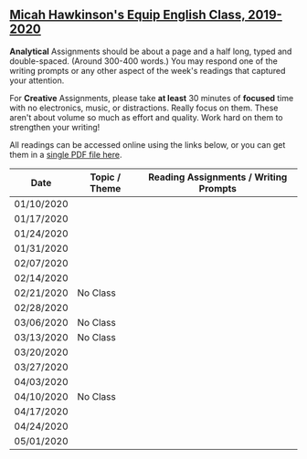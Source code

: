 [Micah Hawkinson's Equip English Class, 2019-2020](readme.md)
---

**Analytical** Assignments should be about a page and a half long, typed and double-spaced. (Around 300-400 words.) You may respond one of the writing prompts or any other aspect of the week's readings that captured your attention.

For **Creative** Assignments, please take **at least** 30 minutes of **focused** time with no electronics, music, or distractions. Really focus on them. These aren't about volume so much as effort and quality. Work hard on them to strengthen your writing!

All readings can be accessed online using the links below, or you can get them in a [single PDF file here](equip_spring_2020.pdf).

| Date | Topic / Theme | Reading Assignments / Writing Prompts |
| ---  | ---   | ---                                   |
| 01/10/2020 |  |  |
| 01/17/2020 |  |  |
| 01/24/2020 |  |  |
| 01/31/2020 |  |  |
| 02/07/2020 |  |  |
| 02/14/2020 |  |  |
| 02/21/2020 | No Class |  |
| 02/28/2020 |  |  |
| 03/06/2020 | No Class |  |
| 03/13/2020 | No Class |  |
| 03/20/2020 |  |  |
| 03/27/2020 |  |  |
| 04/03/2020 |  |  |
| 04/10/2020 | No Class |  |
| 04/17/2020 |  |  |
| 04/24/2020 |  |  |
| 05/01/2020 |  |  |

